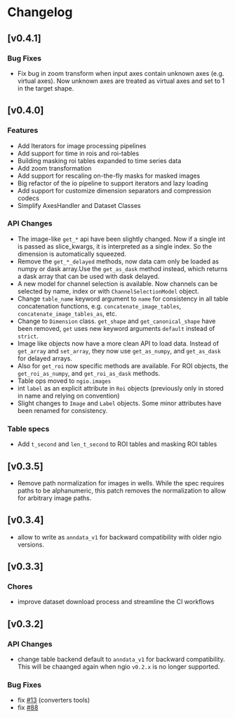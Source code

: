 # Changelog

## [v0.4.1]

### Bug Fixes
- Fix bug in zoom transform when input axes contain unknown axes (e.g. virtual axes). Now unknown axes are treated as virtual axes and set to 1 in the target shape.

## [v0.4.0]

### Features

- Add Iterators for image processing pipelines
- Add support for time in rois and roi-tables
- Building masking roi tables expanded to time series data
- Add zoom transformation
- Add support for rescaling on-the-fly masks for masked images
- Big refactor of the io pipeline to support iterators and lazy loading
- Add support for customize dimension separators and compression codecs
- Simplify AxesHandler and Dataset Classes

### API Changes

- The image-like `get_*` api have been slightly changed. Now if a single int is passed as slice_kwargs, it is interpreted as a single index. So the dimension is automatically squeezed.
- Remove the `get_*_delayed` methods, now data cam only be loaded as numpy or dask array.Use the `get_as_dask` method instead, which returns a dask array that can be used with dask delayed.
- A new model for channel selection is available. Now channels can be selected by name, index or with `ChannelSelectionModel` object.
- Change `table_name` keyword argument to `name` for consistency in all table concatenation functions, e.g. `concatenate_image_tables`,  `concatenate_image_tables_as`, etc.
- Change to `Dimension` class. `get_shape` and `get_canonical_shape` have been removed, `get` uses new keyword arguments `default` instead of `strict`.
- Image like objects now have a more clean API to load data. Instead of `get_array` and `set_array`, they now use `get_as_numpy`, and `get_as_dask` for delayed arrays.
- Also for `get_roi` now specific methods are available. For ROI objects, the `get_roi_as_numpy`, and `get_roi_as_dask` methods.
- Table ops moved to `ngio.images`
- int `label` as an explicit attribute in `Roi` objects (previously only in stored in name and relying on convention)
- Slight changes to `Image` and `Label` objects. Some minor attributes have been renamed for consistency.

### Table specs

- Add `t_second` and `len_t_second` to ROI tables and masking ROI tables

## [v0.3.5]

- Remove path normalization for images in wells. While the spec requires paths to be alphanumeric, this patch removes the normalization to allow for arbitrary image paths.

## [v0.3.4]

- allow to write as `anndata_v1` for backward compatibility with older ngio versions.

## [v0.3.3]

### Chores

- improve dataset download process and streamline the CI workflows

## [v0.3.2]

### API Changes

- change table backend default to `anndata_v1` for backward compatibility. This will be chaanged again when ngio `v0.2.x` is no longer supported.

### Bug Fixes

- fix [#13](https://github.com/BioVisionCenter/fractal-converters-tools/issues/13) (converters tools)
- fix [#88](https://github.com/BioVisionCenter/ngio/issues/88)
